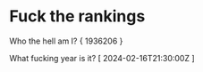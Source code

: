 # Fuck the rankings

Who the hell am I?
{ 1936206 }

What fucking year is it?
[ 2024-02-16T21:30:00Z ]

